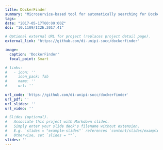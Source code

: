 ```yaml
---
title: DockerFinder
summary: "Microservice-based tool for automatically searching for Docker images based on multiple attributes."
tags:
date: "2017-05-17T00:00:00Z"
doi: "10.1109/IC2E.2017.41"

# Optional external URL for project (replaces project detail page).
external_link: "https://github.com/di-unipi-socc/dockerfinder"

image:
  caption: 'DockerFinder'
  focal_point: Smart

# links:
#   - icon: ''
#     icon_pack: fab
#     name: ''
#     url: ''
  
url_code: 'https://github.com/di-unipi-socc/dockerfinder'
url_pdf: ''
url_slides: ''
url_video: ''

# Slides (optional).
#   Associate this project with Markdown slides.
#   Simply enter your slide deck's filename without extension.
#   E.g. `slides = "example-slides"` references `content/slides/example-slides.md`.
#   Otherwise, set `slides = ""`.
slides: ''
---
```

<!-- Here you can insert a description -->
